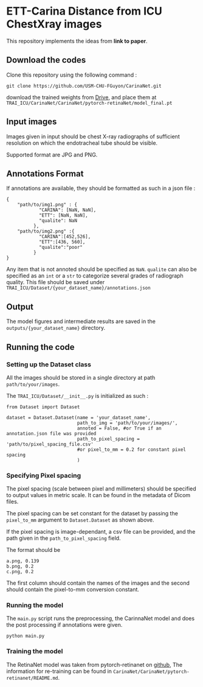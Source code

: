 ETT-Carina Distance from ICU ChestXray images
====

This repository implements the ideas from **link to paper**. 

Download the codes
-

Clone this repository using the following command :
```
git clone https://github.com/USM-CHU-FGuyon/CarinaNet.git
```

download the trained weights from [Drive](https://drive.google.com/file/d/1BePzPjqM4oMDDbPWS5Npe7khDuxRgzW1/view?usp=sharing), and place them at ```TRAI_ICU/CarinaNet/CarinaNet/pytorch-retinaNet/model_final.pt```


Input images 
-
Images given in input should be chest X-ray radiographs of sufficient resolution on which the endotracheal tube should be visible.

Supported format are JPG and PNG.

Annotations Format
-
If annotations are available, they should be formatted as such in a json file : 
```
{
    "path/to/img1.png" : {
            "CARINA": [NaN, NaN],
            "ETT": [NaN, NaN],
            "qualite": NaN
          },
    "path/to/img2.png" :{
            "CARINA":[452,526],
            "ETT":[436, 560],
            "qualite":"poor"
          }
}
```
Any item that is not annoted should be specified as ```NaN```. ```qualite``` can also be specified as an ```int``` or a ```str``` to categorize several grades of radiograph quality.
This file should be saved under ```TRAI_ICU/Dataset/{your_dataset_name}/annotations.json```


Output
-
The model figures and intermediate results are saved in the ```outputs/{your_dataset_name}``` directory.


Running the code
- 

### Setting up the Dataset class

All the images should be stored in a single directory at path ```path/to/your/images```.

The ```TRAI_ICU/Dataset/__init__.py``` is initialized as such :

```
from Dataset import Dataset

dataset = Dataset.Dataset(name = 'your_dataset_name',
                          path_to_img = 'path/to/your/images/',
                          annoted = False, #or True if an annotation.json file was provided
                          path_to_pixel_spacing = 'path/to/pixel_spacing_file.csv' 
                          #or pixel_to_mm = 0.2 for constant pixel spacing 
                          )
```
### Specifying Pixel spacing
The pixel spacing (scale between pixel and millimeters) should be specified to output values in metric scale. It can be found in the metadata of Dicom files.

The pixel spacing can be set constant for the dataset by passing the ```pixel_to_mm``` argument to ```Dataset.Dataset``` as shown above.

If the pixel spacing is image-dependant, a csv file can be provided, and the path given in the ```path_to_pixel_spacing``` field.

The format should be 
````
a.png, 0.139
b.png, 0.2
c.png, 0.2
````
The first column should contain the names of the images and the second should contain the pixel-to-mm conversion constant.

### Running the model 

The ```main.py``` script runs the preprocessing, the CarinnaNet model and does the post processing if annotations were given.

```
python main.py
```


### Training the model

The RetinaNet model was taken from pytorch-retinanet on [github](https://github.com/yhenon/pytorch-retinanet), The information for re-training can be found in ```CarinaNet/CarinaNet/pytorch-retinanet/README.md```.





